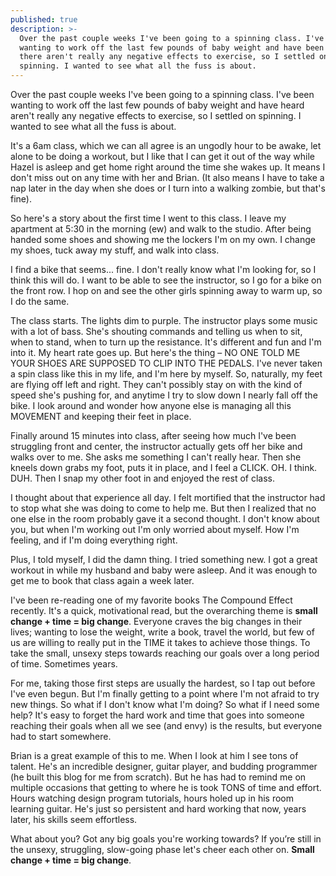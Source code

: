 ```yaml
---
published: true
description: >-
  Over the past couple weeks I've been going to a spinning class. I've been
  wanting to work off the last few pounds of baby weight and have been told
  there aren't really any negative effects to exercise, so I settled on
  spinning. I wanted to see what all the fuss is about.
---
```



Over the past couple weeks I've been going to a spinning class. I've been wanting to work off the last few pounds of baby weight and have heard aren't really any negative effects to exercise, so I settled on spinning. I wanted to see what all the fuss is about. 

It's a 6am class, which we can all agree is an ungodly hour to be awake, let alone to be doing a workout, but I like that I can get it out of the way while Hazel is asleep and get home right around the time she wakes up. It means I don't miss out on any time with her and Brian. (It also means I have to take a nap later in the day when she does or I turn into a walking zombie, but that's fine). 

So here's a story about the first time I went to this class. I leave my apartment at 5:30 in the morning (ew) and walk to the studio. After being handed some shoes and showing me the lockers I'm on my own. I change my shoes, tuck away my stuff, and walk into class. 

I find a bike that seems... fine. I don't really know what I'm looking for, so I think this will do. I want to be able to see the instructor, so I go for a bike on the front row. I hop on and see the other girls spinning away to warm up, so I do the same. 

The class starts. The lights dim to purple. The instructor plays some music with a lot of bass. She's shouting commands and telling us when to sit, when to stand, when to turn up the resistance. It's different and fun and I'm into it. My heart rate goes up. But here's the thing – NO ONE TOLD ME YOUR SHOES ARE SUPPOSED TO CLIP INTO THE PEDALS. I've never taken a spin class like this in my life, and I'm here by myself. So, naturally, my feet are flying off left and right. They can't possibly stay on with the kind of speed she's pushing for, and anytime I try to slow down I nearly fall off the bike. I look around and wonder how anyone else is managing all this MOVEMENT and keeping their feet in place. 

Finally around 15 minutes into class, after seeing how much I've been struggling front and center, the instructor actually gets off her bike and walks over to me. She asks me something I can't really hear. Then she kneels down grabs my foot, puts it in place, and I feel a CLICK. OH. I think. DUH. Then I snap my other foot in and enjoyed the rest of class. 

I thought about that experience all day. I felt mortified that the instructor had to stop what she was doing to come to help me. But then I realized that no one else in the room probably gave it a second thought. I don't know about you, but when I'm working out I'm only worried about myself. How I'm feeling, and if I'm doing everything right. 

Plus, I told myself, I did the damn thing. I tried something new. I got a great workout in while my husband and baby were asleep. And it was enough to get me to book that class again a week later.

I've been re-reading one of my favorite books The Compound Effect recently. It's a quick, motivational read, but the overarching theme is **small change + time = big change**. Everyone craves the big changes in their lives; wanting to lose the weight, write a book, travel the world, but few of us are willing to really put in the TIME it takes to achieve those things. To take the small, unsexy steps towards reaching our goals over a long period of time. Sometimes years.  

For me, taking those first steps are usually the hardest, so I tap out before I've even begun. But I'm finally getting to a point where I'm not afraid to try new things. So what if I don't know what I'm doing? So what if I need some help? It's easy to forget the hard work and time that goes into someone reaching their goals when all we see (and envy) is the results, but everyone had to start somewhere. 

Brian is a great example of this to me. When I look at him I see tons of talent. He's an incredible designer, guitar player, and budding programmer (he built this blog for me from scratch). But he has had to remind me on multiple occasions that getting to where he is took TONS of time and effort. Hours watching design program tutorials, hours holed up in his room learning guitar. He's just so persistent and hard working that now, years later, his skills seem effortless. 

What about you? Got any big goals you're working towards? If you’re still in the unsexy, struggling, slow-going phase let's cheer each other on. **Small change + time = big change**.
